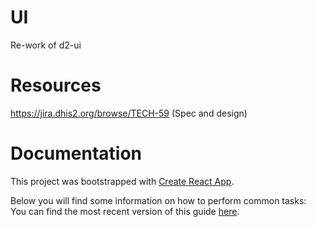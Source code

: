 # UI
Re-work of d2-ui

# Resources
https://jira.dhis2.org/browse/TECH-59 (Spec and design)

# Documentation

This project was bootstrapped with [Create React App](https://github.com/facebookincubator/create-react-app).

Below you will find some information on how to perform common tasks:<br>
You can find the most recent version of this guide [here](https://github.com/facebookincubator/create-react-app/blob/master/packages/react-scripts/template/README.md).
